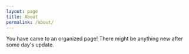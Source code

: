 ```yaml
---
layout: page
title: About
permalink: /about/
---
```


You have came to an organized page! There might be anything new after some day's update.


[jekyll-organization]: https://github.com/jekyll
